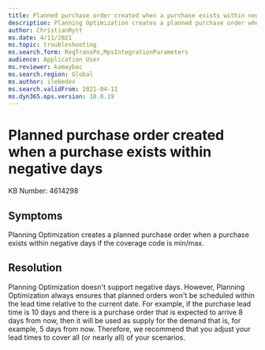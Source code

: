 ```yaml
---
title: Planned purchase order created when a purchase exists within negative days
description: Planning Optimization creates a planned purchase order when a purchase exists within negative days if the coverage code is min/max
author: ChristianRytt
ms.date: 4/11/2021
ms.topic: troubleshooting
ms.search.form: ReqTransPo,MpsIntegrationParameters
audience: Application User
ms.reviewer: kamaybac
ms.search.region: Global
ms.author: ilebedev
ms.search.validFrom: 2021-04-11
ms.dyn365.ops.version: 10.0.19
---
```


# Planned purchase order created when a purchase exists within negative days

KB Number: 4614298

## Symptoms

Planning Optimization creates a planned purchase order when a purchase exists within negative days if the coverage code is min/max.

## Resolution

Planning Optimization doesn't support negative days. However, Planning Optimization always ensures that planned orders won't be scheduled within the lead time relative to the current date. For example, if the purchase lead time is 10 days and there is a purchase order that is expected to arrive 8 days from now, then it will be used as supply for the demand that is, for example, 5 days from now. Therefore, we recommend that you adjust your lead times to cover all (or nearly all) of your scenarios.
